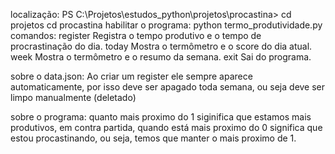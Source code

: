 localização: PS C:\Projetos\estudos_python\projetos\procastina>
cd projetos
cd procastina
habilitar o programa: python termo_produtividade.py
comandos:
register	Registra o tempo produtivo e o tempo de procrastinação do dia.
today	    Mostra o termômetro e o score do dia atual.
week	    Mostra o termômetro e o resumo da semana.
exit	    Sai do programa.

sobre o data.json: 
Ao criar um register ele sempre aparece automaticamente, por isso deve ser apagado toda semana, ou seja deve ser limpo manualmente (deletado)

sobre o programa:
quanto mais proximo do 1 siginifica que estamos mais produtivos, em contra partida, quando está mais proximo do 0 significa que estou procastinando, ou seja, temos que manter o mais proximo de 1.